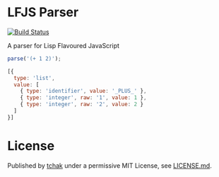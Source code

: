 # LFJS Parser
[![Build Status](https://travis-ci.org/tchak/lfjs-parser.svg)](https://travis-ci.org/tchak/lfjs-parser)

A parser for Lisp Flavoured JavaScript

```javascript
parse('(+ 1 2)');

[{
  type: 'list',
  value: [
    { type: 'identifier', value: '_PLUS_' },
    { type: 'integer', raw: '1', value: 1 },
    { type: 'integer', raw: '2', value: 2 }
  ]
}]
```
# License

Published by [tchak](https://github.com/tchak) under a permissive MIT License, see [LICENSE.md](./LICENSE.md).

